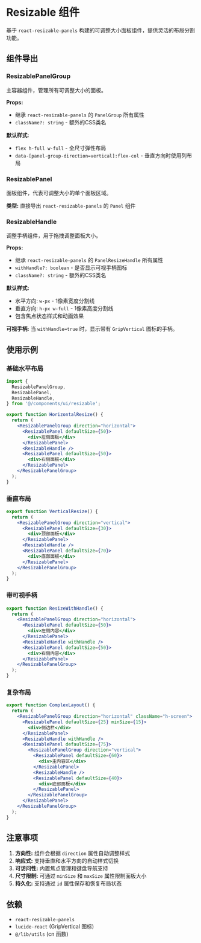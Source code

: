 # Resizable 组件

基于 `react-resizable-panels` 构建的可调整大小面板组件，提供灵活的布局分割功能。

## 组件导出

### ResizablePanelGroup

主容器组件，管理所有可调整大小的面板。

**Props:**

- 继承 `react-resizable-panels` 的 `PanelGroup` 所有属性
- `className?: string` - 额外的CSS类名

**默认样式:**

- `flex h-full w-full` - 全尺寸弹性布局
- `data-[panel-group-direction=vertical]:flex-col` - 垂直方向时使用列布局

### ResizablePanel

面板组件，代表可调整大小的单个面板区域。

**类型:**
直接导出 `react-resizable-panels` 的 `Panel` 组件

### ResizableHandle

调整手柄组件，用于拖拽调整面板大小。

**Props:**

- 继承 `react-resizable-panels` 的 `PanelResizeHandle` 所有属性
- `withHandle?: boolean` - 是否显示可视手柄图标
- `className?: string` - 额外的CSS类名

**默认样式:**

- 水平方向: `w-px` - 1像素宽度分割线
- 垂直方向: `h-px w-full` - 1像素高度分割线
- 包含焦点状态样式和动画效果

**可视手柄:**
当 `withHandle=true` 时，显示带有 `GripVertical` 图标的手柄。

## 使用示例

### 基础水平布局

```jsx
import {
  ResizablePanelGroup,
  ResizablePanel,
  ResizableHandle,
} from '@/components/ui/resizable';

export function HorizontalResize() {
  return (
    <ResizablePanelGroup direction="horizontal">
      <ResizablePanel defaultSize={50}>
        <div>左侧面板</div>
      </ResizablePanel>
      <ResizableHandle />
      <ResizablePanel defaultSize={50}>
        <div>右侧面板</div>
      </ResizablePanel>
    </ResizablePanelGroup>
  );
}
```

### 垂直布局

```jsx
export function VerticalResize() {
  return (
    <ResizablePanelGroup direction="vertical">
      <ResizablePanel defaultSize={30}>
        <div>顶部面板</div>
      </ResizablePanel>
      <ResizableHandle />
      <ResizablePanel defaultSize={70}>
        <div>底部面板</div>
      </ResizablePanel>
    </ResizablePanelGroup>
  );
}
```

### 带可视手柄

```jsx
export function ResizeWithHandle() {
  return (
    <ResizablePanelGroup direction="horizontal">
      <ResizablePanel defaultSize={50}>
        <div>左侧内容</div>
      </ResizablePanel>
      <ResizableHandle withHandle />
      <ResizablePanel defaultSize={50}>
        <div>右侧内容</div>
      </ResizablePanel>
    </ResizablePanelGroup>
  );
}
```

### 复杂布局

```jsx
export function ComplexLayout() {
  return (
    <ResizablePanelGroup direction="horizontal" className="h-screen">
      <ResizablePanel defaultSize={25} minSize={15}>
        <div>侧边栏</div>
      </ResizablePanel>
      <ResizableHandle withHandle />
      <ResizablePanel defaultSize={75}>
        <ResizablePanelGroup direction="vertical">
          <ResizablePanel defaultSize={60}>
            <div>主内容区</div>
          </ResizablePanel>
          <ResizableHandle />
          <ResizablePanel defaultSize={40}>
            <div>底部面板</div>
          </ResizablePanel>
        </ResizablePanelGroup>
      </ResizablePanel>
    </ResizablePanelGroup>
  );
}
```

## 注意事项

1. **方向性:** 组件会根据 `direction` 属性自动调整样式
2. **响应式:** 支持垂直和水平方向的自动样式切换
3. **可访问性:** 内置焦点管理和键盘导航支持
4. **尺寸限制:** 可通过 `minSize` 和 `maxSize` 属性限制面板大小
5. **持久化:** 支持通过 `id` 属性保存和恢复布局状态

## 依赖

- `react-resizable-panels`
- `lucide-react` (GripVertical 图标)
- `@/lib/utils` (cn 函数)
